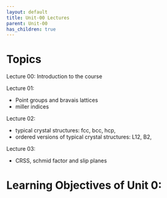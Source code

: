 ```yaml
---
layout: default
title: Unit-00 Lectures
parent: Unit-00
has_children: true
---
```


# Topics
Lecture 00: Introduction to the course

Lecture 01: 
- Point groups and bravais lattices
- miller indices


Lecture 02: 
- typical crystal structures: fcc, bcc, hcp, 
- ordered versions of typical crystal structures: L12, B2, 

Lecture 03: 
- CRSS, schmid factor and slip planes

# Learning Objectives of Unit 0:
